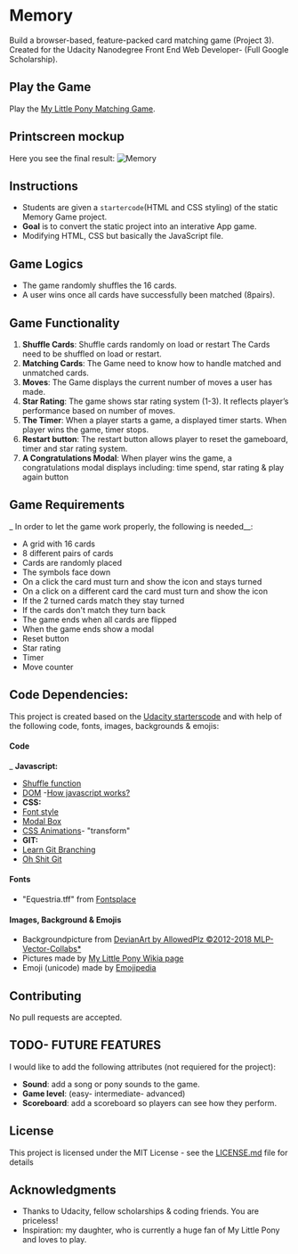 # Memory
Build a browser-based, feature-packed card matching game (Project 3).
Created for the Udacity Nanodegree Front End Web Developer- (Full Google Scholarship).

## Play the Game
Play the [My Little Pony Matching Game](https://dianavile.github.io/Memory/).

## Printscreen mockup
Here you see the final result:
![Memory]()

## Instructions
- Students are given a `startercode`(HTML and CSS styling) of the static Memory Game project.
- __Goal__ is to convert the static project into an interative App game. 
- Modifying HTML, CSS but basically the JavaScript file.

## Game Logics
- The game randomly shuffles the 16 cards. 
- A user wins once all cards have successfully been matched (8pairs).

## Game Functionality
1. __Shuffle Cards__: Shuffle cards randomly on load or restart
The Cards need to be shuffled on load or restart.
2. __Matching Cards__: 
The Game need to know how to handle matched and unmatched cards.
3. __Moves__: The Game displays the current number of moves a user has made.
4. __Star Rating__: The game shows star rating system (1-3). It reflects player’s performance based on number of moves. 
5. __The Timer__: When a player starts a game, a displayed timer starts. When player wins the game, timer stops.
6. __Restart button__: The restart button allows player to reset the gameboard, timer and star rating system.
7. __A Congratulations Modal__: When player wins the game, a congratulations modal displays
including: time spend, star rating & play again button 

## Game Requirements
_ In order to let the game work properly, the following is needed__:
- A grid with 16 cards
- 8 different pairs of cards
- Cards are randomly placed 
- The symbols face down
- On a click the card must turn and show the icon and stays turned
- On a click on a different card the card must turn and show the icon
- If the 2 turned cards match they stay turned
- If the cards don't match they turn back
- The game ends when all cards are flipped
- When the game ends show a modal
- Reset button
- Star rating
- Timer
- Move counter

## Code Dependencies:
This project is created based on the [Udacity starterscode]()
and with help of the following code, fonts, images, backgrounds & emojis:

#### Code
_ __Javascript:__
- [Shuffle function](https://stackoverflow.com/questions/2450954/how-to-randomize-shuffle-a-javascript-array/2450976#2450976)
- [DOM](https://www.sitepoint.com/dom-manipulation-vanilla-javascript-no-jquery/)
-[How javascript works?](https://blog.sessionstack.com/how-does-javascript-actually-work-part-1-b0bacc073cf)
- __CSS:__
- [Font style](https://www.w3schools.com/cssref/css3_pr_font-face_rule.asp)
- [Modal Box](https://www.w3schools.com/howto/howto_css_modals.asp)
- [CSS Animations](https://css-tricks.com/almanac/properties/a/animation/)- "transform"
- __GIT:__
- [Learn Git Branching](https://learngitbranching.js.org/)
- [Oh Shit Git](http://ohshitgit.com/)  

#### Fonts
- "Equestria.tff" from [Fontsplace](http://www.fontsplace.com/equestria-free-font-download.html)

#### Images, Background & Emojis
- Backgroundpicture from [DevianArt by AllowedPlz ©2012-2018 MLP-Vector-Collabs*](https://orig00.deviantart.net/0ffb/f/2012/142/d/7/bg1small2_by_mlp_vector_collabs-d50sego.png)
- Pictures made by [My Little Pony Wikia page](http://mlp.wikia.com/wiki/My_Little_Pony_Friendship_is_Magic_Wiki)
- Emoji (unicode) made by [Emojipedia](https://emojipedia.org/)

## Contributing

No pull requests are accepted.

## TODO- FUTURE FEATURES

I would like to add the following attributes (not requiered for the project):

- __Sound__: add a song or pony sounds to the game.
- __Game level__: (easy- intermediate- advanced)
- __Scoreboard__: add a scoreboard so players can see how they perform.

## License

This project is licensed under the MIT License - see the [LICENSE.md](LICENSE.md) file for details

## Acknowledgments

* Thanks to Udacity, fellow scholarships & coding friends. You are priceless!
* Inspiration: my daughter, who is currently a huge fan of My Little Pony and loves to play.
